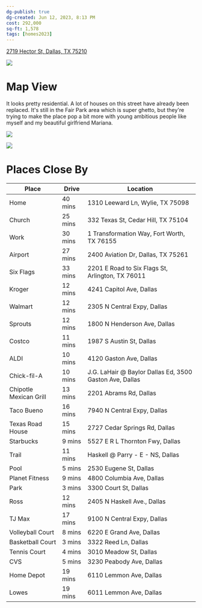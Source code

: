 ```yaml
---
dg-publish: true
dg-created: Jun 12, 2023, 8:13 PM
cost: 292,000
sq-ft: 1,578
tags: [homes2023]
---
```


[2719 Hector St, Dallas, TX 75210](https://www.homes.com/property/2719-hector-st-dallas-tx/htp9cghz1vzmc/)

![](https://images.homes.com/listings/116/5491961423-694354451-original.jpg)

# Map View

It looks pretty residential. A lot of houses on this street have already been replaced. It's still in the Fair Park area which is super ghetto, but they're trying to make the place pop a bit more with young ambitious people like myself and my beautiful girlfriend Mariana.

![](https://i.imgur.com/8F8IFQT.png)

![](https://i.imgur.com/eyRKSfu.png)

# Places Close By

| Place                  | Drive   | Location                                                |
|------------------------|---------|---------------------------------------------------------|
| Home                   | 40 mins | 1310 Leeward Ln, Wylie, TX 75098                        |
| Church                 | 25 mins | 332 Texas St, Cedar Hill, TX 75104                      |
| Work                   | 30 mins | 1 Transformation Way, Fort Worth, TX 76155              |
| Airport                | 27 mins | 2400 Aviation Dr, Dallas, TX 75261                      |
| Six Flags              | 33 mins | 2201 E Road to Six Flags St, Arlington, TX 76011        |
| Kroger                 | 12 mins | 4241 Capitol Ave, Dallas                                |
| Walmart                | 12 mins | 2305 N Central Expy, Dallas                             |
| Sprouts                | 12 mins | 1800 N Henderson Ave, Dallas                            |
| Costco                 | 11 mins | 1987 S Austin St, Dallas                                |
| ALDI                   | 10 mins | 4120 Gaston Ave, Dallas                                 |
| Chick-fil-A            | 10 mins | J.G. LaHair @ Baylor Dallas Ed, 3500 Gaston Ave, Dallas |
| Chipotle Mexican Grill | 13 mins | 2201 Abrams Rd, Dallas                                  |
| Taco Bueno             | 16 mins | 7940 N Central Expy, Dallas                             |
| Texas Road House       | 15 mins | 2727 Cedar Springs Rd, Dallas                           |
| Starbucks              | 9 mins  | 5527 E R L Thornton Fwy, Dallas                         |
| Trail                  | 11 mins | Haskell @ Parry - E - NS, Dallas                        |
| Pool                   | 5 mins  | 2530 Eugene St, Dallas                                  |
| Planet Fitness         | 9 mins  | 4800 Columbia Ave, Dallas                               |
| Park                   | 3 mins  | 3300 Court St, Dallas                                   |
| Ross                   | 12 mins | 2405 N Haskell Ave., Dallas                             |
| TJ Max                 | 17 mins | 9100 N Central Expy, Dallas                             |
| Volleyball Court       | 8 mins  | 6220 E Grand Ave, Dallas                                |
| Basketball Court       | 3 mins  | 3322 Reed Ln, Dallas                                    |
| Tennis Court           | 4 mins  | 3010 Meadow St, Dallas                                  |
| CVS                    | 5 mins  | 3230 Peabody Ave, Dallas                                |
| Home Depot             | 19 mins | 6110 Lemmon Ave, Dallas                                 |
| Lowes                  | 19 mins | 6011 Lemmon Ave, Dallas                                 |
